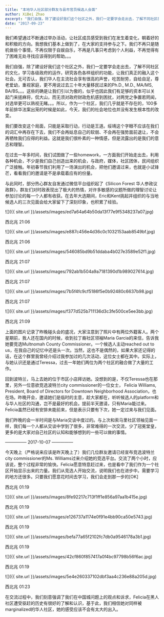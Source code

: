 ```yaml
---
title: "本地华人社区部分群友与县市官员候选人会面"
author: XiBei Zhao
excerpt: "我们自强，除了建设好我们这个社区之外，我们一定要学会走出去，了解不同社区的文化，学习各级政府的运作，研究各色各样组织的功能，让我们真正的融入这个社会。无可否认，我们华人在主流社会享有很高的声誉，吃苦耐劳，自给自足，尊老爱幼，重视家庭，更不用说过去三十年大量新移民过来。这些的确是让我们引以为傲的，但是，作为一个社区，我们几乎就是不存在的，100多年前排华法案出笼的时候是如此，今天，我们的社会地位也并没有发生根本性的改变。"
date: "2017-09-23"
---
```


我们希望通过不断通过举办活动，让社区成员感受到我们在发生着变化，朝着好的和积极的方向。我想我们基本上做到了，在大家的支持参与之下。我们不再只是随机做些个事情，不再仅限于自娱自乐，不再是凡事只考虑到个人利益，不再觉得有了困难无处寻找应该得到的帮助。。。

我们自强，除了建设好我们这个社区之外，我们一定要学会走出去，了解不同社区的文化，学习各级政府的运作，研究各色各样组织的功能，让我们真正的融入这个社会。无可否认，我们华人在主流社会享有很高的声誉，吃苦耐劳，自给自足，尊老爱幼，重视家庭，更不用说过去三十年大量移民过来的Ph.D., M.D., MA/MS, BA/BS。。。这些的确是让我们引以为傲的，似乎也因此我们有足够的资本可以关起门来搓麻将，侃大山，而无须对政府财政危机感到困扰，对两党之争置若罔闻，对选举更可以熟视无睹。。。所以，作为一个社区，我们几乎就是不存在的，100多年前排华法案出笼的时候是如此，今天，我们的社会地位也并没有发生根本性的改变。

我们要改变这个局面，只能是采取行动，行动是王道。绥靖这个字眼不应该在我们的词汇中再存在下去，我们不会再姑息自己的软弱、不会再在强势面前退让，不会再牺牲我们应得的利益。这就是我们很朴素的一种情感，但是流露出的是我们的意志和理智。

在过去一年多时间，我们试图做了一些homework，一方面我们开始走出去，利用各种机会，不少是我们自己创造出来的机会，与政府，媒体，社区团体，民间组织广泛接触。年初春节我们利用了一场演出的机会，把他们邀请过来，也就是小试锋芒，看看我们的邀请是不是承载着应有的份量。

与此同时，部分热心群友自发通过微信平台组织起了《Silicon Forest 华人参政议政群》，群友们对时政表现出了极大的热情，对许多敏感的议题所做的理智讨论让参加讨论的每一个人都有收获。在去年大选期间，Eric和Kent挑起并组织的与当地候选人的三次见面会给大家留下了深刻印象，也积累了经验。


![]({{ site.url }}/assets/images/ed7a64a64b50da13f77e9f5348237a07.jpg)

西北兆  21:06

![]({{ site.url }}/assets/images/e887c456e4d36c0c1032153aab8549bf.jpg)

西北兆  21:06

![]({{ site.url }}/assets/images/546085bd9b51ddaba4b027e3589e52f1.jpg)

西北兆  21:07

![]({{ site.url }}/assets/images/792ab1b504a9a7181390d1b989027614.jpg)

西北兆  21:07

![]({{ site.url }}/assets/images/7b5f4fc9cf5186f5e0b92480c6637b98.jpg)

西北兆  21:07

![]({{ site.url }}/assets/images/f377d525b711136d3c3fe500ce5ee3bb.jpg)

西北兆  21:09

上面的图片记录了昨晚碰头会的盛况，大家注意到了照片中有两位外籍客人。两个星期前，我人还在国内的时候，收到拉丁裔社区领袖Maria Garcia的来信，告诉我她要竞选Multnomah County Commissioner。一个候选人主动reached out to us，在我自己的记忆中还是头一次。当然，这也不是偶然的，如果大家还记得的话，在这个群里我曾经介绍过我参加过的几次活动，这位女士都在其中。实际上，与她认识还是通过Teressa，过去一年她们两位为两个社区的融合做了大量的工作。

回到波特兰，马上去她的位于市区小店拜访她。没想到的是，不仅Teressa也在那里，另外一位意欲竞选波特兰city commissioner的一位女士， Felicia Williams, President, Board of Directors for Downtown Neighborhood Association，也在场。昨晚开会，邀请她们是临时的主意，趁大家都在，听听候选人的platform和与华人社区的沟通，岂不是最好的机会。提前半天邀请，只有Maria能过来。Felicia虽然已经有安排未能前来，但是表示只要有下次，她一定过来与我们见面。

我们昨晚的会一半时间是与Maria交谈中度过的。与上次和索马里社区领袖见面一样，我们每一个人都从交谈中学到了很多，非常难得的一次交流，少了冠冕堂皇，更多的是大家对自己社区的认知和能够想到的一些可以做的事情。

—————  2017-10-07  —————

今天晚上（严格说来应该是昨天晚上了）我们几位群友邀请已经宣布竞选波特兰city commissioner的Ms. Williams过来介绍她的竞选平台。交流了两个小时，应该说，整个过程非常的愉快。Felicia愿意特意赶过来，也是看中了我们作为一个社区开始显示出来的力量。我们从竞选人开始交流，说明我们也在进步中。需要学习的地方还很多。只要我们愿意花时间去学习，我们会走到那一步的[OK]

西北兆  01:19

![]({{ site.url }}/assets/images/8fe92217c713f1ff1e856a97aa1b415e.jpg)

西北兆  01:19

![]({{ site.url }}/assets/images/e126737a1174e0f91e4bb90ca50e5743.jpg)

西北兆  01:19

![]({{ site.url }}/assets/images/befa77a65f2102fc7db0a9546178a3b1.jpg)

西北兆  01:19

![]({{ site.url }}/assets/images/42cf860f857417a0f4bc97798b56f6ac.jpg)

西北兆  01:19

![]({{ site.url }}/assets/images/5e4e260337102dbf3aa4c236e88a205d.jpg)

西北兆  01:23

在交流过程中，我们刻意强调了我们在中国城问题上的观点和诉求，Felicia在黑人社区遭受驱赶的历史有很好的了解和认识，基于此，我们相信她对同样被marginalized的华人社区，她的感受应该不会有太大的出入。
